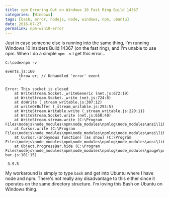 ```yaml
---
title: npm Erroring Out on Windows 10 Fast Ring Build 14367
categories: [Windows]
tags: [bash, error, nodejs, node, windows, npm, ubuntu]
date: 2016-07-27
permalink: npm-win10-error
---
```


Just in case someone else is running into the same thing, I'm running Windows 10 Insiders Build 14367 (on the fast ring), and I'm unable to use npm. When I do a simple `npm -v` I get this error...
<!--more-->

```
C:\code>npm -v

events.js:160
      throw er; // Unhandled 'error' event
      ^

Error: This socket is closed
    at WriteStream.Socket._writeGeneric (net.js:672:19)
    at WriteStream.Socket._write (net.js:724:8)
    at doWrite (_stream_writable.js:307:12)
    at writeOrBuffer (_stream_writable.js:293:5)
    at WriteStream.Writable.write (_stream_writable.js:220:11)
    at WriteStream.Socket.write (net.js:650:40)
    at WriteStream.stream.write (C:\Program Files\nodejs\node_modules\npm\node_modules\npmlog\node_modules\ansi\lib\newlines.js:36:21)
    at Cursor.write (C:\Program Files\nodejs\node_modules\npm\node_modules\npmlog\node_modules\ansi\lib\ansi.js:157:23)
    at Cursor.(anonymous function) [as show] (C:\Program Files\nodejs\node_modules\npm\node_modules\npmlog\node_modules\ansi\lib\ansi.js:226:26)
    at Object.ProgressBar.hide (C:\Program Files\nodejs\node_modules\npm\node_modules\npmlog\node_modules\gauge\progress-bar.js:101:15)

 3.9.5
```

My workaround is simply to type `bash` and get into Ubuntu where I have node and npm. There's not really any disadvantage to this either since it operates on the same directory structure. I'm loving this Bash on Ubuntu on Windows thing.